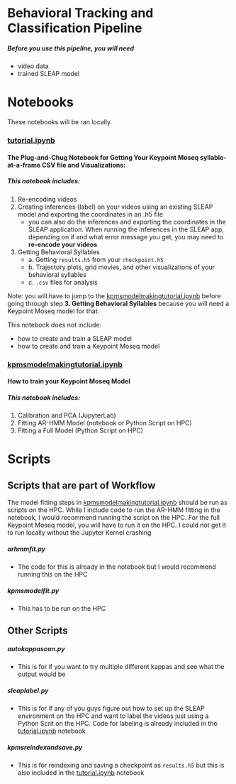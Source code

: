 # Behavioral Tracking and Classification Pipeline
##### Before you use this pipeline, you will need
- video data
- trained SLEAP model
# Notebooks 
These notebooks will be ran locally. 
### [tutorial.ipynb](tutorial.ipynb)
#### The Plug-and-Chug Notebook for Getting Your Keypoint Moseq syllable-at-a-frame CSV file and Visualizations:
##### This notebook includes:
1. Re-encoding videos
2. Creating inferences (label) on your videos using an existing SLEAP model and exporting the coordinates in an .h5 file
   - you can also do the inferences and exporting the coordinates in the SLEAP application. When running the inferences in the SLEAP app, depending on if and what error message you get, you may need to **re-encode your videos** 
3. Getting Behavioral Syllables
   - a. Getting ```results.h5``` from your ```checkpoint.h5```
   - b. Trajectory plots, grid movies, and other visualizations of your behavioral syllables
   - c. ```.csv``` files for analysis

Note: you will have to jump to the [kpmsmodelmakingtutorial.ipynb](kpmsmodelmakingtutorial.ipynb) before going through step **3. Getting Behavioral Syllables** because you will need a Keypoint Moseq model for that. 

This notebook does not include:
   - how to create and train a SLEAP model
   - how to create and train a Keypoint Moseq model

### [kpmsmodelmakingtutorial.ipynb](kpmsmodelmakingtutorial.ipynb)
#### How to train your Keypoint Moseq Model
##### This notebook includes:
1. Calibration and PCA (JupyterLab)
2. Fitting AR-HMM Model (notebook or Python Script on HPC)
3. Fitting a Full Model (Python Script on HPC)

# Scripts
## Scripts that are part of Workflow
The model fitting steps in [kpmsmodelmakingtutorial.ipynb](kpmsmodelmakingtutorial.ipynb) should be run as scripts on the HPC. While I include code to run the AR-HMM fitting in the notebook, I would recommend running the script on the HPC. For the full Keypoint Moseq model, you will have to run it on the HPC. I could not get it to run locally without the Jupyter Kernel crashing

##### arhmmfit.py
- The code for this is already in the notebook but I would recommend running this on the HPC

##### kpmsmodelfit.py
- This has to be run on the HPC

## Other Scripts

##### autokappascan.py
- This is for if you want to try multiple different kappas and see what the output would be
##### sleaplabel.py
- This is for if any of you guys figure out how to set up the SLEAP environment on the HPC and want to label the videos just using a Python Scrit on the HPC. Code for labeling is already included in the [tutorial.ipynb](tutorial.ipynb) notebook
##### kpmsreindexandsave.py
- This is for reindexing and saving a checkpoint as `results.h5` but this is also included in the [tutorial.ipynb](tutorial.ipynb) notebook